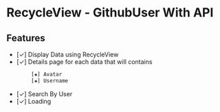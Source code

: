 # RecycleView - GithubUser With API

## Features
- [✓] Display Data using RecycleView
- [✓] Details page for each data that will contains
```bash
		[✚] Avatar
		[✚] Username
```
- [✓] Search By User
- [✓] Loading
